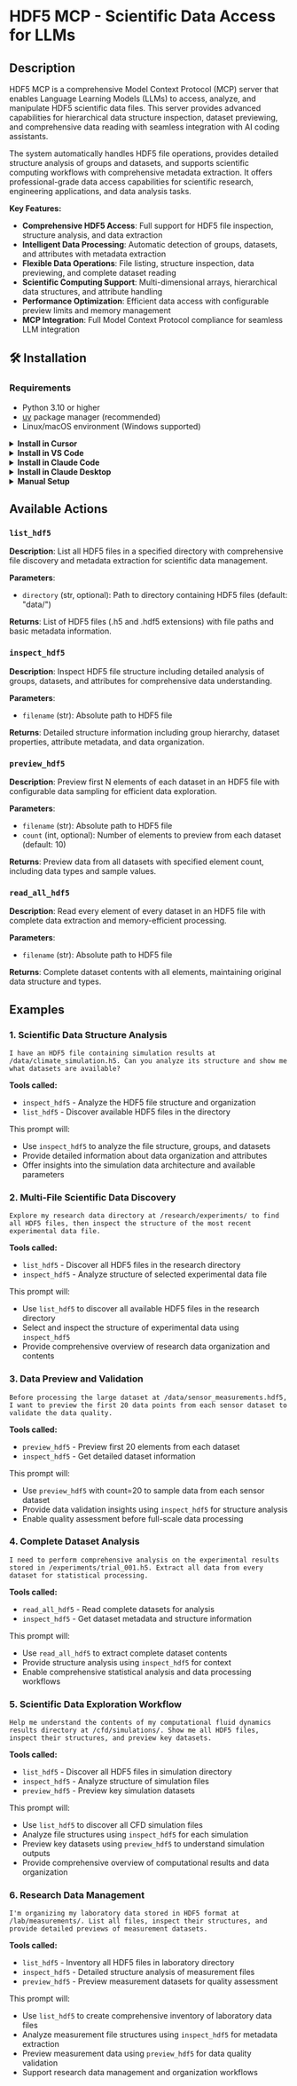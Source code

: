 # HDF5 MCP - Scientific Data Access for LLMs


## Description

HDF5 MCP is a comprehensive Model Context Protocol (MCP) server that enables Language Learning Models (LLMs) to access, analyze, and manipulate HDF5 scientific data files. This server provides advanced capabilities for hierarchical data structure inspection, dataset previewing, and comprehensive data reading with seamless integration with AI coding assistants.

The system automatically handles HDF5 file operations, provides detailed structure analysis of groups and datasets, and supports scientific computing workflows with comprehensive metadata extraction. It offers professional-grade data access capabilities for scientific research, engineering applications, and data analysis tasks.

**Key Features:**
- **Comprehensive HDF5 Access**: Full support for HDF5 file inspection, structure analysis, and data extraction
- **Intelligent Data Processing**: Automatic detection of groups, datasets, and attributes with metadata extraction
- **Flexible Data Operations**: File listing, structure inspection, data previewing, and complete dataset reading
- **Scientific Computing Support**: Multi-dimensional arrays, hierarchical data structures, and attribute handling
- **Performance Optimization**: Efficient data access with configurable preview limits and memory management
- **MCP Integration**: Full Model Context Protocol compliance for seamless LLM integration



## 🛠️ Installation

### Requirements

- Python 3.10 or higher
- [uv](https://docs.astral.sh/uv/) package manager (recommended)
- Linux/macOS environment (Windows supported)

<details>
<summary><b>Install in Cursor</b></summary>

Go to: `Settings` -> `Cursor Settings` -> `MCP` -> `Add new global MCP server`

Pasting the following configuration into your Cursor `~/.cursor/mcp.json` file is the recommended approach. You may also install in a specific project by creating `.cursor/mcp.json` in your project folder. See [Cursor MCP docs](https://docs.cursor.com/context/model-context-protocol) for more info.

```json
{
  "mcpServers": {
    "hdf5-mcp": {
      "command": "uv",
      "args": ["--directory", "/absolute/path/to/HDF5", "run", "hdf5-mcp"]
    }
  }
}
```

</details>

<details>
<summary><b>Install in VS Code</b></summary>

Add this to your VS Code MCP config file. See [VS Code MCP docs](https://code.visualstudio.com/docs/copilot/chat/mcp-servers) for more info.

```json
"mcp": {
  "servers": {
    "hdf5-mcp": {
      "type": "stdio",
      "command": "uv",
      "args": ["--directory", "/absolute/path/to/HDF5", "run", "hdf5-mcp"]
    }
  }
}
```

</details>

<details>
<summary><b>Install in Claude Code</b></summary>

Run this command. See [Claude Code MCP docs](https://docs.anthropic.com/en/docs/claude-code/mcp) for more info.

```sh
claude mcp add hdf5-mcp -- uv --directory /absolute/path/to/HDF5 run hdf5-mcp
```

</details>

<details>
<summary><b>Install in Claude Desktop</b></summary>

Add this to your Claude Desktop `claude_desktop_config.json` file. See [Claude Desktop MCP docs](https://modelcontextprotocol.io/quickstart/user) for more info.

```json
{
  "mcpServers": {
    "hdf5-mcp": {
      "command": "uv",
      "args": ["--directory", "/absolute/path/to/HDF5", "run", "hdf5-mcp"],
      "env": {
        "UV_PROJECT_ENVIRONMENT": "/absolute/path/to/HDF5/.venv"
      }
    }
  }
}
```

</details>

<details>
<summary><b>Manual Setup</b></summary>

1. Clone or download the HDF5 MCP server
2. Install dependencies:
   ```bash
   cd /path/to/HDF5
   uv sync
   ```
3. Test the installation:
   ```bash
   uv run hdf5-mcp --version
   ```

</details>

## Available Actions

### `list_hdf5`
**Description**: List all HDF5 files in a specified directory with comprehensive file discovery and metadata extraction for scientific data management.

**Parameters**:
- `directory` (str, optional): Path to directory containing HDF5 files (default: "data/")

**Returns**: List of HDF5 files (.h5 and .hdf5 extensions) with file paths and basic metadata information.

### `inspect_hdf5`
**Description**: Inspect HDF5 file structure including detailed analysis of groups, datasets, and attributes for comprehensive data understanding.

**Parameters**:
- `filename` (str): Absolute path to HDF5 file

**Returns**: Detailed structure information including group hierarchy, dataset properties, attribute metadata, and data organization.

### `preview_hdf5`
**Description**: Preview first N elements of each dataset in an HDF5 file with configurable data sampling for efficient data exploration.

**Parameters**:
- `filename` (str): Absolute path to HDF5 file
- `count` (int, optional): Number of elements to preview from each dataset (default: 10)

**Returns**: Preview data from all datasets with specified element count, including data types and sample values.

### `read_all_hdf5`
**Description**: Read every element of every dataset in an HDF5 file with complete data extraction and memory-efficient processing.

**Parameters**:
- `filename` (str): Absolute path to HDF5 file

**Returns**: Complete dataset contents with all elements, maintaining original data structure and types.

## Examples

### 1. Scientific Data Structure Analysis
```
I have an HDF5 file containing simulation results at /data/climate_simulation.h5. Can you analyze its structure and show me what datasets are available?
```

**Tools called:**
- `inspect_hdf5` - Analyze the HDF5 file structure and organization
- `list_hdf5` - Discover available HDF5 files in the directory

This prompt will:
- Use `inspect_hdf5` to analyze the file structure, groups, and datasets
- Provide detailed information about data organization and attributes
- Offer insights into the simulation data architecture and available parameters

### 2. Multi-File Scientific Data Discovery
```
Explore my research data directory at /research/experiments/ to find all HDF5 files, then inspect the structure of the most recent experimental data file.
```

**Tools called:**
- `list_hdf5` - Discover all HDF5 files in the research directory
- `inspect_hdf5` - Analyze structure of selected experimental data file

This prompt will:
- Use `list_hdf5` to discover all available HDF5 files in the research directory
- Select and inspect the structure of experimental data using `inspect_hdf5`
- Provide comprehensive overview of research data organization and contents

### 3. Data Preview and Validation
```
Before processing the large dataset at /data/sensor_measurements.hdf5, I want to preview the first 20 data points from each sensor dataset to validate the data quality.
```

**Tools called:**
- `preview_hdf5` - Preview first 20 elements from each dataset
- `inspect_hdf5` - Get detailed dataset information

This prompt will:
- Use `preview_hdf5` with count=20 to sample data from each sensor dataset
- Provide data validation insights using `inspect_hdf5` for structure analysis
- Enable quality assessment before full-scale data processing

### 4. Complete Dataset Analysis
```
I need to perform comprehensive analysis on the experimental results stored in /experiments/trial_001.h5. Extract all data from every dataset for statistical processing.
```

**Tools called:**
- `read_all_hdf5` - Read complete datasets for analysis
- `inspect_hdf5` - Get dataset metadata and structure information

This prompt will:
- Use `read_all_hdf5` to extract complete dataset contents
- Provide structure analysis using `inspect_hdf5` for context
- Enable comprehensive statistical analysis and data processing workflows

### 5. Scientific Data Exploration Workflow
```
Help me understand the contents of my computational fluid dynamics results directory at /cfd/simulations/. Show me all HDF5 files, inspect their structures, and preview key datasets.
```

**Tools called:**
- `list_hdf5` - Discover all HDF5 files in simulation directory
- `inspect_hdf5` - Analyze structure of simulation files
- `preview_hdf5` - Preview key simulation datasets

This prompt will:
- Use `list_hdf5` to discover all CFD simulation files
- Analyze file structures using `inspect_hdf5` for each simulation
- Preview key datasets using `preview_hdf5` to understand simulation outputs
- Provide comprehensive overview of computational results and data organization

### 6. Research Data Management
```
I'm organizing my laboratory data stored in HDF5 format at /lab/measurements/. List all files, inspect their structures, and provide detailed previews of measurement datasets.
```

**Tools called:**
- `list_hdf5` - Inventory all HDF5 files in laboratory directory
- `inspect_hdf5` - Detailed structure analysis of measurement files
- `preview_hdf5` - Preview measurement datasets for quality assessment

This prompt will:
- Use `list_hdf5` to create comprehensive inventory of laboratory data files
- Analyze measurement file structures using `inspect_hdf5` for metadata extraction
- Preview measurement data using `preview_hdf5` for data quality validation
- Support research data management and organization workflows